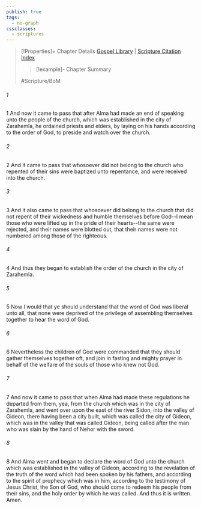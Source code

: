 ```yaml
---
publish: true
tags:
  - no-graph
cssclasses:
  - scriptures
---
```

>[!Properties]+ Chapter Details
>[Gospel Library](https://churchofjesuschrist.org/study/scriptures/bofm/alma/6?lang=eng)    |    [Scripture Citation Index](https://scriptures.byu.edu/#0d506::c0d506)
>>[!example]- Chapter Summary
>> 
> 
>
>#Scripture/BoM
###### 1
1 And now it came to pass that after Alma had made an end of speaking unto the people of the church, which was established in the city of Zarahemla, he ordained priests and elders, by laying on his hands according to the order of God, to preside and watch over the church.
###### 2
2 And it came to pass that whosoever did not belong to the church who repented of their sins were baptized unto repentance, and were received into the church.
###### 3
3 And it also came to pass that whosoever did belong to the church that did not repent of their wickedness and humble themselves before God--I mean those who were lifted up in the pride of their hearts--the same were rejected, and their names were blotted out, that their names were not numbered among those of the righteous.
###### 4
4 And thus they began to establish the order of the church in the city of Zarahemla.
###### 5
5 Now I would that ye should understand that the word of God was liberal unto all, that none were deprived of the privilege of assembling themselves together to hear the word of God.
###### 6
6 Nevertheless the children of God were commanded that they should gather themselves together oft, and join in fasting and mighty prayer in behalf of the welfare of the souls of those who knew not God.
###### 7
7 And now it came to pass that when Alma had made these regulations he departed from them, yea, from the church which was in the city of Zarahemla, and went over upon the east of the river Sidon, into the valley of Gideon, there having been a city built, which was called the city of Gideon, which was in the valley that was called Gideon, being called after the man who was slain by the hand of Nehor with the sword.
###### 8
8 And Alma went and began to declare the word of God unto the church which was established in the valley of Gideon, according to the revelation of the truth of the word which had been spoken by his fathers, and according to the spirit of prophecy which was in him, according to the testimony of Jesus Christ, the Son of God, who should come to redeem his people from their sins, and the holy order by which he was called. And thus it is written. Amen.
